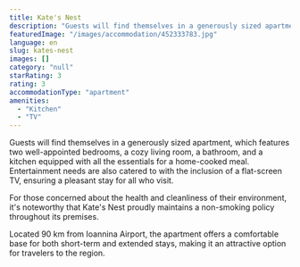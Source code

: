 ```yaml
---
title: Kate's Nest
description: "Guests will find themselves in a generously sized apartment, which features two well-appointed bedrooms, a cozy living room, a bathroom, and a kitchen..."
featuredImage: "/images/accommodation/452333783.jpg"
language: en
slug: kates-nest
images: []
category: "null"
starRating: 3
rating: 3
accommodationType: "apartment"
amenities:
  - "Kitchen"
  - "TV"
---
```


Guests will find themselves in a generously sized apartment, which features two well-appointed bedrooms, a cozy living room, a bathroom, and a kitchen equipped with all the essentials for a home-cooked meal. Entertainment needs are also catered to with the inclusion of a flat-screen TV, ensuring a pleasant stay for all who visit.

For those concerned about the health and cleanliness of their environment, it's noteworthy that Kate's Nest proudly maintains a non-smoking policy throughout its premises.

Located 90 km from Ioannina Airport, the apartment offers a comfortable base for both short-term and extended stays, making it an attractive option for travelers to the region.

